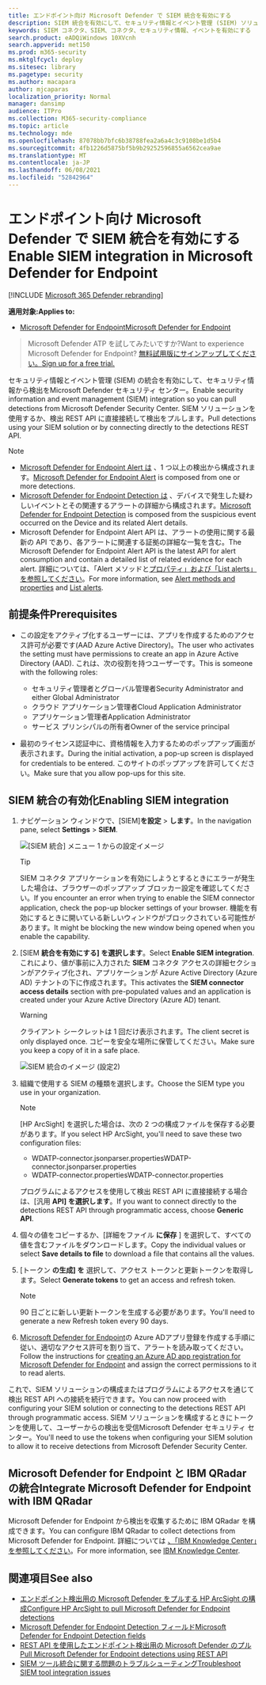 ```yaml
---
title: エンドポイント向け Microsoft Defender で SIEM 統合を有効にする
description: SIEM 統合を有効にして、セキュリティ情報とイベント管理 (SIEM) ソリューションで検出を受け取る。
keywords: SIEM コネクタ、SIEM、コネクタ、セキュリティ情報、イベントを有効にする
search.product: eADQiWindows 10XVcnh
search.appverid: met150
ms.prod: m365-security
ms.mktglfcycl: deploy
ms.sitesec: library
ms.pagetype: security
ms.author: macapara
author: mjcaparas
localization_priority: Normal
manager: dansimp
audience: ITPro
ms.collection: M365-security-compliance
ms.topic: article
ms.technology: mde
ms.openlocfilehash: 87078bb7bfc6b38788fea2a6a4c3c9108be1d5b4
ms.sourcegitcommit: 4fb1226d5875bf5b9b29252596855a6562cea9ae
ms.translationtype: MT
ms.contentlocale: ja-JP
ms.lasthandoff: 06/08/2021
ms.locfileid: "52842964"
---
```

# <a name="enable-siem-integration-in-microsoft-defender-for-endpoint"></a><span data-ttu-id="4bea6-104">エンドポイント向け Microsoft Defender で SIEM 統合を有効にする</span><span class="sxs-lookup"><span data-stu-id="4bea6-104">Enable SIEM integration in Microsoft Defender for Endpoint</span></span>

[!INCLUDE [Microsoft 365 Defender rebranding](../../includes/microsoft-defender.md)]

<span data-ttu-id="4bea6-105">**適用対象:**</span><span class="sxs-lookup"><span data-stu-id="4bea6-105">**Applies to:**</span></span>
- [<span data-ttu-id="4bea6-106">Microsoft Defender for Endpoint</span><span class="sxs-lookup"><span data-stu-id="4bea6-106">Microsoft Defender for Endpoint</span></span>](https://go.microsoft.com/fwlink/?linkid=2154037)


><span data-ttu-id="4bea6-107">Microsoft Defender ATP を試してみたいですか?</span><span class="sxs-lookup"><span data-stu-id="4bea6-107">Want to experience Microsoft Defender for Endpoint?</span></span> [<span data-ttu-id="4bea6-108">無料試用版にサインアップしてください。</span><span class="sxs-lookup"><span data-stu-id="4bea6-108">Sign up for a free trial.</span></span>](https://www.microsoft.com/microsoft-365/windows/microsoft-defender-atp?ocid=docs-wdatp-enablesiem-abovefoldlink) 

<span data-ttu-id="4bea6-109">セキュリティ情報とイベント管理 (SIEM) の統合を有効にして、セキュリティ情報から検出をMicrosoft Defender セキュリティ センター。</span><span class="sxs-lookup"><span data-stu-id="4bea6-109">Enable security information and event management (SIEM) integration so you can pull detections from Microsoft Defender Security Center.</span></span> <span data-ttu-id="4bea6-110">SIEM ソリューションを使用するか、検出 REST API に直接接続して検出をプルします。</span><span class="sxs-lookup"><span data-stu-id="4bea6-110">Pull detections using your SIEM solution or by connecting directly to the detections REST API.</span></span>

>[!NOTE]
>- <span data-ttu-id="4bea6-111">[Microsoft Defender for Endpoint Alert は](alerts.md) 、1 つ以上の検出から構成されます。</span><span class="sxs-lookup"><span data-stu-id="4bea6-111">[Microsoft Defender for Endpoint Alert](alerts.md) is composed from one or more detections.</span></span>
>- <span data-ttu-id="4bea6-112">[Microsoft Defender for Endpoint Detection は](api-portal-mapping.md) 、デバイスで発生した疑わしいイベントとその関連するアラートの詳細から構成されます。</span><span class="sxs-lookup"><span data-stu-id="4bea6-112">[Microsoft Defender for Endpoint Detection](api-portal-mapping.md) is composed from the suspicious event occurred on the Device and its related Alert details.</span></span>
>- <span data-ttu-id="4bea6-113">Microsoft Defender for Endpoint Alert API は、アラートの使用に関する最新の API であり、各アラートに関連する証拠の詳細な一覧を含む。</span><span class="sxs-lookup"><span data-stu-id="4bea6-113">The Microsoft Defender for Endpoint Alert API is the latest API for alert consumption and contain a detailed list of related evidence for each alert.</span></span> <span data-ttu-id="4bea6-114">詳細については、「Alert メソッドと[プロパティ」および「List alerts」](alerts.md)[を参照してください](get-alerts.md)。</span><span class="sxs-lookup"><span data-stu-id="4bea6-114">For more information, see [Alert methods and properties](alerts.md) and [List alerts](get-alerts.md).</span></span>

## <a name="prerequisites"></a><span data-ttu-id="4bea6-115">前提条件</span><span class="sxs-lookup"><span data-stu-id="4bea6-115">Prerequisites</span></span>

- <span data-ttu-id="4bea6-116">この設定をアクティブ化するユーザーには、アプリを作成するためのアクセス許可が必要です(AAD Azure Active Directory)。</span><span class="sxs-lookup"><span data-stu-id="4bea6-116">The user who activates the setting must have permissions to create an app in Azure Active Directory (AAD).</span></span> <span data-ttu-id="4bea6-117">これは、次の役割を持つユーザーです。</span><span class="sxs-lookup"><span data-stu-id="4bea6-117">This is someone with the following roles:</span></span> 

  - <span data-ttu-id="4bea6-118">セキュリティ管理者とグローバル管理者</span><span class="sxs-lookup"><span data-stu-id="4bea6-118">Security Administrator and either Global Administrator</span></span>
  - <span data-ttu-id="4bea6-119">クラウド アプリケーション管理者</span><span class="sxs-lookup"><span data-stu-id="4bea6-119">Cloud Application Administrator</span></span>
  - <span data-ttu-id="4bea6-120">アプリケーション管理者</span><span class="sxs-lookup"><span data-stu-id="4bea6-120">Application Administrator</span></span>
  - <span data-ttu-id="4bea6-121">サービス プリンシパルの所有者</span><span class="sxs-lookup"><span data-stu-id="4bea6-121">Owner of the service principal</span></span>

- <span data-ttu-id="4bea6-122">最初のライセンス認証中に、資格情報を入力するためのポップアップ画面が表示されます。</span><span class="sxs-lookup"><span data-stu-id="4bea6-122">During the initial activation, a pop-up screen is displayed for credentials to be entered.</span></span> <span data-ttu-id="4bea6-123">このサイトのポップアップを許可してください。</span><span class="sxs-lookup"><span data-stu-id="4bea6-123">Make sure that you allow pop-ups for this site.</span></span>

## <a name="enabling-siem-integration"></a><span data-ttu-id="4bea6-124">SIEM 統合の有効化</span><span class="sxs-lookup"><span data-stu-id="4bea6-124">Enabling SIEM integration</span></span> 
1. <span data-ttu-id="4bea6-125">ナビゲーション ウィンドウで、[SIEM]**を設定**  >  **します**。</span><span class="sxs-lookup"><span data-stu-id="4bea6-125">In the navigation pane, select **Settings** > **SIEM**.</span></span>

    ![[SIEM 統合] メニュー 1 からの設定イメージ](images/enable_siem.png)

    >[!TIP]
    ><span data-ttu-id="4bea6-127">SIEM コネクタ アプリケーションを有効にしようとするときにエラーが発生した場合は、ブラウザーのポップアップ ブロッカー設定を確認してください。</span><span class="sxs-lookup"><span data-stu-id="4bea6-127">If you encounter an error when trying to enable the SIEM connector application, check the pop-up blocker settings of your browser.</span></span> <span data-ttu-id="4bea6-128">機能を有効にするときに開いている新しいウィンドウがブロックされている可能性があります。</span><span class="sxs-lookup"><span data-stu-id="4bea6-128">It might be blocking the new window being opened when you enable the capability.</span></span> 

2. <span data-ttu-id="4bea6-129">[SIEM **統合を有効にする] を選択します**。</span><span class="sxs-lookup"><span data-stu-id="4bea6-129">Select **Enable SIEM integration**.</span></span> <span data-ttu-id="4bea6-130">これにより、値が事前に入力された **SIEM** コネクタ アクセスの詳細セクションがアクティブ化され、アプリケーションが Azure Active Directory (Azure AD) テナントの下に作成されます。</span><span class="sxs-lookup"><span data-stu-id="4bea6-130">This activates the **SIEM connector access details** section with pre-populated values and an application is created under your Azure Active Directory (Azure AD) tenant.</span></span>

    > [!WARNING]
    ><span data-ttu-id="4bea6-131">クライアント シークレットは 1 回だけ表示されます。</span><span class="sxs-lookup"><span data-stu-id="4bea6-131">The client secret is only displayed once.</span></span> <span data-ttu-id="4bea6-132">コピーを安全な場所に保管してください。</span><span class="sxs-lookup"><span data-stu-id="4bea6-132">Make sure you keep a copy of it in a safe place.</span></span><br>
     

    ![SIEM 統合のイメージ (設定2)](images/siem_details.png)

3. <span data-ttu-id="4bea6-134">組織で使用する SIEM の種類を選択します。</span><span class="sxs-lookup"><span data-stu-id="4bea6-134">Choose the SIEM type you use in your organization.</span></span>

   > [!NOTE]
   > <span data-ttu-id="4bea6-135">[HP ArcSight] を選択した場合は、次の 2 つの構成ファイルを保存する必要があります。</span><span class="sxs-lookup"><span data-stu-id="4bea6-135">If you select HP ArcSight, you'll need to save these two configuration files:</span></span><br>
   > - <span data-ttu-id="4bea6-136">WDATP-connector.jsonparser.properties</span><span class="sxs-lookup"><span data-stu-id="4bea6-136">WDATP-connector.jsonparser.properties</span></span>
   > - <span data-ttu-id="4bea6-137">WDATP-connector.properties</span><span class="sxs-lookup"><span data-stu-id="4bea6-137">WDATP-connector.properties</span></span> <br>

   <span data-ttu-id="4bea6-138">プログラムによるアクセスを使用して検出 REST API に直接接続する場合は、[汎用 **API] を選択します**。</span><span class="sxs-lookup"><span data-stu-id="4bea6-138">If you want to connect directly to the detections REST API through programmatic access, choose **Generic API**.</span></span>

4. <span data-ttu-id="4bea6-139">個々の値をコピーするか、[詳細をファイル **に保存** ] を選択して、すべての値を含むファイルをダウンロードします。</span><span class="sxs-lookup"><span data-stu-id="4bea6-139">Copy the individual values or select **Save details to file** to download a file that contains all the values.</span></span>

5. <span data-ttu-id="4bea6-140">[トークン **の生成] を** 選択して、アクセス トークンと更新トークンを取得します。</span><span class="sxs-lookup"><span data-stu-id="4bea6-140">Select **Generate tokens** to get an access and refresh token.</span></span>
  
   > [!NOTE]
   > <span data-ttu-id="4bea6-141">90 日ごとに新しい更新トークンを生成する必要があります。</span><span class="sxs-lookup"><span data-stu-id="4bea6-141">You'll need to generate a new Refresh token every 90 days.</span></span> 

6. <span data-ttu-id="4bea6-142">[Microsoft Defender for Endpoint](/microsoft-365/security/defender-endpoint/exposed-apis-create-app-webapp)の Azure ADアプリ登録を作成する手順に従い、適切なアクセス許可を割り当て、アラートを読み取ってください。</span><span class="sxs-lookup"><span data-stu-id="4bea6-142">Follow the instructions for [creating an Azure AD app registration for Microsoft Defender for Endpoint](/microsoft-365/security/defender-endpoint/exposed-apis-create-app-webapp) and assign the correct permissions to it to read alerts.</span></span>

<span data-ttu-id="4bea6-143">これで、SIEM ソリューションの構成またはプログラムによるアクセスを通じて検出 REST API への接続を続行できます。</span><span class="sxs-lookup"><span data-stu-id="4bea6-143">You can now proceed with configuring your SIEM solution or connecting to the detections REST API through programmatic access.</span></span> <span data-ttu-id="4bea6-144">SIEM ソリューションを構成するときにトークンを使用して、ユーザーからの検出を受信Microsoft Defender セキュリティ センター。</span><span class="sxs-lookup"><span data-stu-id="4bea6-144">You'll need to use the tokens when configuring your SIEM solution to allow it to receive detections from Microsoft Defender Security Center.</span></span>

## <a name="integrate-microsoft-defender-for-endpoint-with-ibm-qradar"></a><span data-ttu-id="4bea6-145">Microsoft Defender for Endpoint と IBM QRadar の統合</span><span class="sxs-lookup"><span data-stu-id="4bea6-145">Integrate Microsoft Defender for Endpoint with IBM QRadar</span></span> 
<span data-ttu-id="4bea6-146">Microsoft Defender for Endpoint から検出を収集するために IBM QRadar を構成できます。</span><span class="sxs-lookup"><span data-stu-id="4bea6-146">You can configure IBM QRadar to collect detections from Microsoft Defender for Endpoint.</span></span> <span data-ttu-id="4bea6-147">詳細については [、「IBM Knowledge Center」を参照してください](https://www.ibm.com/support/knowledgecenter/SS42VS_DSM/c_dsm_guide_MS_Win_Defender_ATP_overview.html?cp=SS42VS_7.3.1)。</span><span class="sxs-lookup"><span data-stu-id="4bea6-147">For more information, see [IBM Knowledge Center](https://www.ibm.com/support/knowledgecenter/SS42VS_DSM/c_dsm_guide_MS_Win_Defender_ATP_overview.html?cp=SS42VS_7.3.1).</span></span>

## <a name="see-also"></a><span data-ttu-id="4bea6-148">関連項目</span><span class="sxs-lookup"><span data-stu-id="4bea6-148">See also</span></span>
- [<span data-ttu-id="4bea6-149">エンドポイント検出用の Microsoft Defender をプルする HP ArcSight の構成</span><span class="sxs-lookup"><span data-stu-id="4bea6-149">Configure HP ArcSight to pull Microsoft Defender for Endpoint detections</span></span>](configure-arcsight.md)
- [<span data-ttu-id="4bea6-150">Microsoft Defender for Endpoint Detection フィールド</span><span class="sxs-lookup"><span data-stu-id="4bea6-150">Microsoft Defender for Endpoint Detection fields</span></span>](api-portal-mapping.md)
- [<span data-ttu-id="4bea6-151">REST API を使用したエンドポイント検出用の Microsoft Defender のプル</span><span class="sxs-lookup"><span data-stu-id="4bea6-151">Pull Microsoft Defender for Endpoint detections using REST API</span></span>](pull-alerts-using-rest-api.md)
- [<span data-ttu-id="4bea6-152">SIEM ツール統合に関する問題のトラブルシューティング</span><span class="sxs-lookup"><span data-stu-id="4bea6-152">Troubleshoot SIEM tool integration issues</span></span>](troubleshoot-siem.md)
